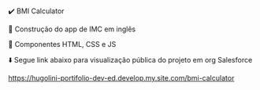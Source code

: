 :heavy_check_mark: BMI Calculator 

:wrench: Construção do app de IMC em inglês 

:art: Componentes HTML, CSS e JS 

:arrow_down: Segue link abaixo para visualização pública do projeto em org Salesforce

https://hugolini-portifolio-dev-ed.develop.my.site.com/bmi-calculator
